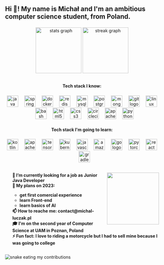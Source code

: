 <h2 align="left">Hi 👋! My name is Michał and I'm an ambitious computer science student, from Poland.</h2>

###

<div align="center">
  <img src="https://github-readme-stats.vercel.app/api?username=TAI5ON&hide_title=false&hide_rank=true&show_icons=true&include_all_commits=true&count_private=true&disable_animations=false&theme=dark&locale=en&hide_border=false" height="150" alt="stats graph"  />
  <img src="https://streak-stats.demolab.com?user=TAI5ON&locale=en&mode=daily&theme=dark&hide_border=false&border_radius=12&date_format=j M[ Y]" height="150" alt="streak graph"  />
</div>

##

<h4 align="center">Tech stack I know:</h4>

###

<div align="center">
  <img src="https://cdn.jsdelivr.net/gh/devicons/devicon/icons/java/java-original.svg" height="37" alt="java logo"  />
  <img width="12" />
  <img src="https://cdn.jsdelivr.net/gh/devicons/devicon/icons/spring/spring-original.svg" height="37" alt="spring logo"  />
  <img width="12" />
  <img src="https://cdn.simpleicons.org/docker/2496ED" height="37" alt="docker logo"  />
  <img width="12" />
  <img src="https://cdn.jsdelivr.net/gh/devicons/devicon/icons/redis/redis-original-wordmark.svg" height="37" alt="redis logo"  />
  <img width="12" />
  <img src="https://cdn.jsdelivr.net/gh/devicons/devicon/icons/mysql/mysql-original-wordmark.svg" height="37" alt="mysql logo"  />
  <img width="12" />
  <img src="https://cdn.jsdelivr.net/gh/devicons/devicon/icons/postgresql/postgresql-plain-wordmark.svg" height="37" alt="postgresql logo"  />
  <img width="12" />
  <img src="https://cdn.jsdelivr.net/gh/devicons/devicon/icons/mongodb/mongodb-plain-wordmark.svg" height="37" alt="mongodb logo"  />
  <img width="12" />
  <img src="https://cdn.jsdelivr.net/gh/devicons/devicon/icons/git/git-original.svg" height="37" alt="git logo"  />
  <img width="12" />
  <img src="https://cdn.jsdelivr.net/gh/devicons/devicon/icons/linux/linux-original.svg" height="37" alt="linux logo"  />
  <img width="12" />
  <img src="https://cdn.simpleicons.org/gnubash/4EAA25" height="37" alt="bash logo"  />
  <img width="12" />
  <img src="https://cdn.jsdelivr.net/gh/devicons/devicon/icons/html5/html5-original.svg" height="37" alt="html5 logo"  />
  <img width="12" />
  <img src="https://cdn.jsdelivr.net/gh/devicons/devicon/icons/css3/css3-original.svg" height="37" alt="css3 logo"  />
  <img width="12" />
  <img src="https://cdn.jsdelivr.net/gh/devicons/devicon/icons/circleci/circleci-plain-wordmark.svg" height="37" alt="circleci logo"  />
  <img width="12" />
  <img src="https://cdn.simpleicons.org/apachemaven/C71A36" height="37" alt="apachemaven logo"  />
  <img width="12" />
  <img src="https://cdn.jsdelivr.net/gh/devicons/devicon/icons/python/python-original.svg" height="37" alt="python logo"  />
</div>

###

<h4 align="center">Tech stack I'm going to learn:</h4>

###

<div align="center">
  <img src="https://cdn.jsdelivr.net/gh/devicons/devicon/icons/kotlin/kotlin-original.svg" height="37" alt="kotlin logo"  />
  <img width="12" />
  <img src="https://cdn.jsdelivr.net/gh/devicons/devicon/icons/apachekafka/apachekafka-original.svg" height="37" alt="apachekafka logo"  />
  <img width="12" />
  <img src="https://cdn.jsdelivr.net/gh/devicons/devicon/icons/tensorflow/tensorflow-original.svg" height="37" alt="tensorflow logo"  />
  <img width="12" />
  <img src="https://cdn.jsdelivr.net/gh/devicons/devicon/icons/kubernetes/kubernetes-plain.svg" height="37" alt="kubernetes logo"  />
  <img width="12" />
  <img src="https://cdn.simpleicons.org/javascript/F7DF1E" height="37" alt="javascript logo"  />
  <img width="12" />
  <img src="https://cdn.simpleicons.org/amazonaws/232F3E" height="37" alt="amazonwebservices logo"  />
  <img width="12" />
  <img src="https://cdn.simpleicons.org/go/00ADD8" height="37" alt="go logo"  />
  <img width="12" />
  <img src="https://cdn.simpleicons.org/pytorch/EE4C2C" height="37" alt="pytorch logo"  />
  <img width="12" />
  <img src="https://cdn.jsdelivr.net/gh/devicons/devicon/icons/react/react-original.svg" height="37" alt="react logo"  />
  <img width="12" />
  <img src="https://cdn.jsdelivr.net/gh/devicons/devicon/icons/gradle/gradle-plain.svg" height="37" alt="gradle logo"  />
</div>

##

<img align="right" height="170" src="https://raw.githubusercontent.com/gist/patevs/b007a0e98fb216438d4cbf559fac4166/raw/88f20c9d749d756be63f22b09f3c4ac570bc5101/programming.gif"  />

###

<h4 align="left">
        <ul style="list-style-type: none;">
            🤔 I’m currently looking for a job as Junior Java Developer <br>
            📅 My plans on 2023:
            <ul>
                <li>get first comercial experience</li>  
                <li>learn Front-end</li>
                <li>learn basics of AI</li>
            </ul>
            📫 How to reache me: contact@michal-luczak.pl<br>
            🎓 I'm on the second year of Computer Science at UAM in Poznan, Poland<br>
            ⚡ Fun fact: I love to riding a motorcycle but I had to sell mine because I was going to college
        </ul>
    </h4>

##
<img alt="snake eating my contributions" src = "https://raw.githubusercontent.com/TAI5ON/TAI5ON/output/github-contribution-grid-snake-dark.svg"/>

###
